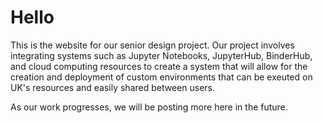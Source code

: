 # Hello

This is the website for our senior design project. Our project involves
integrating systems such as Jupyter Notebooks, JupyterHub, BinderHub, and cloud
computing resources to create a system that will allow for the creation and
deployment of custom environments that can be exeuted on UK's resources and
easily shared between users.

As our work progresses, we will be posting more here in the future.
